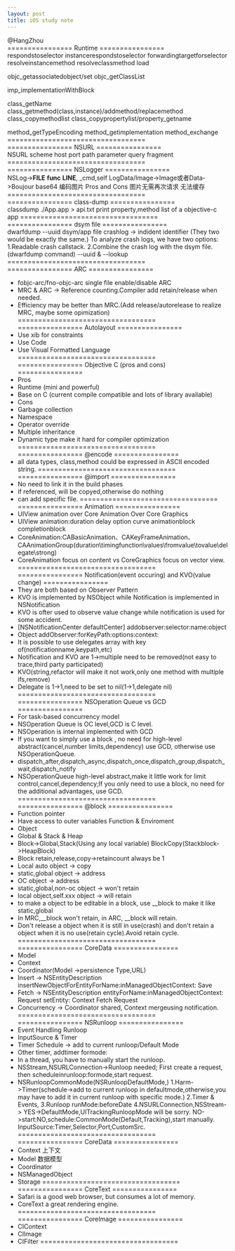 ```yaml
---
layout: post
title: iOS study note
---
```


@HangZhou
<br>
================ Runtime ================<br>
respondstoselector
instancerespondstoselector
forwardingtargetforselector
resolveinstancemethod
resolveclassmethod
load

objc_getassociatedobject/set
objc_getClassList

imp_implementationWithBlock

class_getName
class_getmethod(class,instance)/addmethod/replacemethod
class_copymethodlist
class_copypropertylist/property_getname

method_getTypeEncoding
method_getimplementation
method_exchange
==================================<br>
================ NSURL ================<br>
NSURL
scheme
host
port
path
parameter
query
fragment
==================================<br>
================ NSLogger ================<br>
NSLog->__FILE__ __func__ __LINE__, _cmd,self
LogData/Image->Image或者Data->Boujour
base64 编码图片 Pros and Cons
图片无需再次请求
无法缓存
==================================<br>
================ class-dump ================<br>
classdump ./App.app > api.txt
print property,method list of a objective-c app
==================================<br>
================ dsym file  ================<br>
dwarfdump --uuid dsym/app file <get a uuid>
crashlog -> indident identifier (They two would be exactly the same.)
To analyze crash logs, we have two options:
1.Readable crash callstack.
2.Combine the crash log with the dsym file.(dwarfdump command)
--uuid & --lookup
==================================<br>
================ ARC  ================<br>
- fobjc-arc/fno-objc-arc single file enable/disable ARC
- MRC & ARC -> Reference counting.Compiler add retain/release when needed.
- Efficiency may be better than MRC.(Add release/autorelease to realize MRC, maybe some opimization)
==================================<br>
================ Autolayout  ================<br>
- Use xib for constraints
- Use Code <NSLayoutConstraint>
- Use Visual Formatted Language
==================================<br>
================ Objective C (pros and cons)  ================<br>
- Pros
- Runtime (mini and powerful)
- Base on C (current compile compatible and lots of library available)
- Cons
- Garbage collection
- Namespace
- Operator override
- Multiple inheritance
- Dynamic type make it hard for compiler optimization
==================================<br>
================ @encode  ================<br>
- all data types, class,method could be expressed in ASCII encoded string.
==================================<br>
================ @import  ================<br>
- No need to link it in the build phases
- if referenced, will be copyed,otherwise do nothing
- can add specific file.
==================================<br>
================ Animation  ================<br>
- UIView animation over Core Animation Over Core Graphics
- UIView animation:duration delay option curve animationblock completionblock
- CoreAnimation:CABasicAnimation、CAKeyFrameAnimation、CAAnimationGroup(duration\timingfunction\values\fromvalue\tovalue\delegate\strong)
- CoreAnimation focus on content vs CoreGraphics focus on vector view.
==================================<br>
================ Notification(event occuring) and KVO(value change)  ================<br>
- They are both based on Observer Pattern
- KVO is implemented by NSObject while Notification is implemented in NSNotification
- KVO is ofter used to observe value change while notification is used for some accident.
- [NSNotificationCenter defaultCenter] addobserver:selector:name:object
- Object addObserver:forKeyPath:options:context:
- It is possible to use delegates array with key of(notificationname,keypath,etc)
- Notification and KVO are 1->multiple need to be removed(not easy to trace,third party participated)
- KVO(string,refactor will make it not work,only one method with multiple ifs,remove)
- Delegate is 1->1,need to be set to nil(1->1,delegate nil)
==================================<br>
================ NSOperation Queue vs GCD  ================<br>
- For task-based concurrency model
- NSOperation Queue is OC level,GCD is C level.
- NSOperation is internal implemented with GCD
- If you want to simply use a block , no need for high-level abstract(cancel,number limits,dependency) use GCD, otherwise use NSOperationQueue.
- dispatch_after,dispatch_async,dispatch_once,dispatch_group,dispatch_wait,dispatch_notify
- NSOperationQueue high-level abstract,make it little work for limit control,cancel,dependency;If you only need to use a block, no need for the additional advantages, use GCD.
==================================<br>
================ @block  ================<br>
- Function pointer
- Have access to outer variables Function & Enviroment
- Object
- Global & Stack & Heap
- Block->Global,Stack(Using any local variable) BlockCopy(Stackblock->HeapBlock)
- Block retain,release,copy->retaincount always be 1
- Local auto object -> copy
- static,global object -> address
- OC object -> address
- static,global,non-oc object -> won't retain
- local object,self.xxx object -> will retain
- to make a object to be editable in a block, use __block to make it like static,global
- In MRC,__block won't retain, in ARC, __block will retain.
- Don't release a object when it is still in use(crash) and don't retain a object when it is no use(retain cycle).Avoid retain cycle.
==================================<br>
================ CoreData  ================<br>
- Model
- Context
- Coordinator(Model ->persistence Type,URL)
- Insert -> NSEntityDescription insertNewObjectForEntityForName:inManagedObjectContext: Save
- Fetch -> NSEntityDescription entityForName:inManagedObjectContext: Request setEntity: Context Fetch Request
- Concurrency -> Coordinator shared, Context mergeusing notification.
==================================<br>
================ NSRunloop  ================<br>
- Event Handling Runloop
- InputSource & Timer
- Timer Schedule -> add to current runloop/Default Mode
- Other timer, addtimer formode:
- In a thread, you have to manually start the runloop.
- NSStream,NSURLConnection->Runloop needed; First create a request, then scheduleinrunloop:formode,start request.
- NSRunloopCommonMode(NSRunloopDefaultMode,) 
1.Harm->Timer(schedule->add to current runloop in defaultmode,otherwise,you may have to add it in current runloop with specific mode.)
2.Timer & Events, 
3.Runloop runMode:beforeDate
4.NSURLConnection,NSStream->
YES->DefaultMode,UITrackingRunloopMode will be sorry.
NO->start:NO,schedule:CommonMode(Default,Tracking),start manually.
InputSource:Timer,Selector,Port,CustomSrc.
==================================<br>
================ CoreData  ================<br>
- Context 上下文
- Model 数据模型
- Coordinator 
- NSManagedObject
- Storage
==================================<br>
================ CoreText  ================<br>
- Safari is a good web browser, but consumes a lot of memory.
- CoreText a great rendering engine.
==================================<br>
================ CoreImage  ================<br>
- CIContext
- CIImage
- CIFilter
==================================<br>
